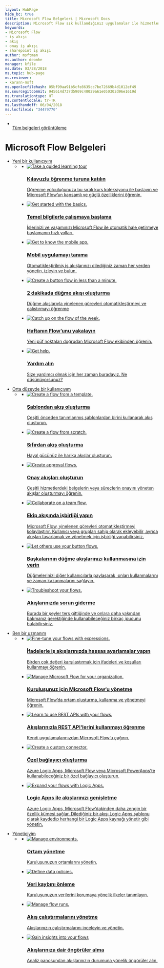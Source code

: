 ```yaml
---
layout: HubPage
hide_bc: true
title: Microsoft Flow Belgeleri | Microsoft Docs
description: Microsoft Flow sık kullandığınız uygulamalar ile hizmetler arasında otomatik iş akışları oluşturarak dosyaları eşitlemenize, bildirimler almanıza, veri toplamanıza ve daha fazlasını yapmanıza yardımcı olan bir hizmettir.
keywords:
- Microsoft Flow
- iş akışı
- akış
- onay iş akışı
- sharepoint iş akışı
author: msftman
ms.author: deonhe
manager: kfile
ms.date: 03/28/2018
ms.topic: hub-page
ms.reviewer:
- karann-msft
ms.openlocfilehash: 05bf99aa91b5cfe8635cc7be72669b4d1012ef49
ms.sourcegitcommit: 945614d737d5909c40029a61e050302d96e1619d
ms.translationtype: HT
ms.contentlocale: tr-TR
ms.lasthandoff: 06/04/2018
ms.locfileid: "34479770"
---
```

<div id="main" class="v2">
    <div class="container">
        <ul class="cardsY panelContent featuredContent">
            <li>
                <a href="getting-started.md">
                    <div class="cardSize">
                        <div class="cardPadding">
                            <div class="card">
                                <div class="cardImageOuter">
                                    <div class="cardImage">
                                        <img src="https://docs.microsoft.com/media/common/i_get-started.svg" alt="" />
                                    </div>
                                </div>
                                <div class="cardText">
                                    <span class="likeAnH3">Tüm belgeleri görüntüleme</span>
                                </div>
                            </div>
                        </div>
                    </div>
                </a>
            </li>
        </ul>
    </div>
<div class="container">
    <h1>Microsoft Flow Belgeleri</h1>
    <ul class="pivots">
        <li>
            <a href="#start">Yeni bir kullanıcıyım</a>
            <ul id="start">
                <li>
                    <a href="#start-all"></a>
                    <ul id="start-all" class="cardsC">
                        <li>
                            <a href="./guided-learning/index.yml">
                            <div class="cardSize">
                                <div class="cardPadding">
                                    <div class="card">
                                        <div class="cardImageOuter">
                                            <div class="cardImage  bgdAccent1">
                                                <img src="media/index/guidedlearningtour.svg" alt="Take a guided learning tour" /><br/>                                            </div>
                                        </div>
                                        <div class="cardText">
                                            <h3>Kılavuzlu öğrenme turuna katılın</h3>
                                            <p>Öğrenme yolculuğunuza bu sıralı kurs koleksiyonu ile başlayın ve Microsoft Flow’un kapsamlı ve güçlü özelliklerini öğrenin.</p>
                                        </div>
                                    </div>
                                </div>
                            </div>
                            </a>
                        </li>
                        <li>
                            <a href="getting-started.md">
                            <div class="cardSize">
                                <div class="cardPadding">
                                    <div class="card">
                                        <div class="cardImageOuter">
                                            <div class="cardImage  bgdAccent1">
                                                <img src="media/index/get_started_basics.svg" alt="Get started with the basics." />
                                            </div>
                                        </div>
                                        <div class="cardText">
                                            <h3>Temel bilgilerle çalışmaya başlama</h3>
                                            <p>İşlerinizi ve yaşamınızı Microsoft Flow ile otomatik hale getirmeye başlamanın hızlı yolları.</p>
                                        </div>
                                    </div>
                                </div>
                            </div>
                            </a>
                        </li>
                        <li>
                            <a href="mobile-create-flow.md">
                            <div class="cardSize">
                                <div class="cardPadding">
                                    <div class="card">
                                        <div class="cardImageOuter">
                                            <div class="cardImage  bgdAccent1">
                                                <img src="media/index/get_to_know_mobile_app1.svg" alt="Get to know the mobile app." />
                                            </div>
                                        </div>
                                        <div class="cardText">
                                            <h3>Mobil uygulamayı tanıma</h3>
                                            <p>Otomatikleştirilmiş iş akışlarınızı dilediğiniz zaman her yerden yönetin, izleyin ve bulun.</p>
                                        </div>
                                    </div>
                                </div>
                            </div>
                            </a>
                        </li>
                        <li>
                            <a href="introduction-to-button-flows.md">
                            <div class="cardSize">
                                <div class="cardPadding">
                                    <div class="card">
                                        <div class="cardImageOuter">
                                            <div class="cardImage  bgdAccent1">
                                                <img src="media/index/create_button_in_minute.svg" alt="Create a button flow in less than a minute." />
                                            </div>
                                        </div>
                                        <div class="cardText">
                                            <h3>2 dakikada düğme akışı oluşturma</h3>
                                            <p>Düğme akışlarıyla yinelenen görevleri otomatikleştirmeyi ve çalıştırmayı öğrenme</p>
                                        </div>
                                    </div>
                                </div>
                            </div>
                            </a>
                        </li>
                        <li>
                            <a href="https://aka.ms/flowoftheweek">
                            <div class="cardSize">
                                <div class="cardPadding">
                                    <div class="card">
                                        <div class="cardImageOuter">
                                            <div class="cardImage  bgdAccent1">
                                                <img src="media/index/flow_of_the_week.svg" alt="Catch up on the flow of the week." />
                                            </div>
                                        </div>
                                        <div class="cardText">
                                            <h3>Haftanın Flow’unu yakalayın</h3>
                                            <p>Yeni püf noktaları doğrudan Microsoft Flow ekibinden öğrenin.</p>
                                        </div>
                                    </div>
                                </div>
                            </div>
                            </a>
                        </li>
                        <li>
                            <a href="https://flow.microsoft.com/support/">
                            <div class="cardSize">
                                <div class="cardPadding">
                                    <div class="card">
                                        <div class="cardImageOuter">
                                            <div class="cardImage  bgdAccent1">
                                                <img src="media/index/get_help.svg" alt="Get help." />
                                            </div>
                                        </div>
                                        <div class="cardText">
                                            <h3>Yardım alın</h3>
                                            <p>Size yardımcı olmak için her zaman buradayız. Ne düşünüyorsunuz?</p>
                                        </div>
                                    </div>
                                </div>
                            </div>
                            </a>
                        </li>
                    </ul>
                </li>
            </ul>
        </li>
        <li>
            <a href="#intermediate">Orta düzeyde bir kullanıcıyım</a>
            <ul id="intermediate">
                <li>
                    <a href="#intermediate-all"></a>
                    <ul id="intermediate-all" class="cardsC">
                        <li>
                            <a href="get-started-logic-template.md">
                            <div class="cardSize">
                                <div class="cardPadding">
                                    <div class="card">
                                        <div class="cardImageOuter">
                                            <div class="cardImage  bgdAccent1">
                                                <img src="media/index/create_from_template.svg" alt="Create a flow from a template." />
                                            </div>
                                        </div>
                                        <div class="cardText">
                                            <h3>Şablondan akış oluşturma</h3>
                                            <p>Çeşitli önceden tanımlanmış şablonlardan birini kullanarak akış oluşturun.</p>
                                        </div>
                                    </div>
                                </div>
                            </div>
                            </a>
                        </li>
                        <li>
                            <a href="get-started-logic-flow.md">
                            <div class="cardSize">
                                <div class="cardPadding">
                                    <div class="card">
                                        <div class="cardImageOuter">
                                            <div class="cardImage  bgdAccent1">
                                                <img src="media/index/create_from_scratch.svg" alt="Create a flow from scratch." />
                                            </div>
                                        </div>
                                        <div class="cardText">
                                            <h3>Sıfırdan akış oluşturma</h3>
                                            <p>Hayal gücünüz ile harika akışlar oluşturun.</p>
                                        </div>
                                    </div>
                                </div>
                            </div>
                            </a>
                        </li>
                        <li>
                            <a href="modern-approvals.md">
                            <div class="cardSize">
                                <div class="cardPadding">
                                    <div class="card">
                                        <div class="cardImageOuter">
                                            <div class="cardImage  bgdAccent1">
                                                <img src="media/index/create_approval_flows.svg" alt="Create approval flows." />
                                            </div>
                                        </div>
                                        <div class="cardText">
                                            <h3>Onay akışları oluşturun</h3>
                                            <p>Çeşitli hizmetlerdeki belgelerin veya süreçlerin onayını yöneten akışlar oluşturmayı öğrenin.</p>
                                        </div>
                                    </div>
                                </div>
                            </div>
                            </a>
                        </li>
                        <li>
                            <a href="create-team-flows.md">
                            <div class="cardSize">
                                <div class="cardPadding">
                                    <div class="card">
                                        <div class="cardImageOuter">
                                            <div class="cardImage  bgdAccent1">
                                                <img src="media/index/collaborate_on_flows.svg" alt="Collaborate on a team flow." />
                                            </div>
                                        </div>
                                        <div class="cardText">
                                            <h3>Ekip akışında işbirliği yapın</h3>
                                            <p>Microsoft Flow, yinelenen görevleri otomatikleştirmeyi kolaylaştırır. Kullanıcı veya grupları sahip olarak ekleyebilir, ayrıca akışları tasarlamak ve yönetmek için işbirliği yapabilirsiniz.</p>
                                        </div>
                                    </div>
                                </div>
                            </div>
                            </a>
                        </li>
                        <li>
                            <a href="share-buttons.md">
                            <div class="cardSize">
                                <div class="cardPadding">
                                    <div class="card">
                                        <div class="cardImageOuter">
                                            <div class="cardImage  bgdAccent1">
                                                <img src="media/index/share_buttons.svg" alt="Let others use your button flows." />
                                            </div>
                                        </div>
                                        <div class="cardText">
                                            <h3>Başkalarının düğme akışlarınızı kullanmasına izin verin</h3>
                                            <p>Düğmelerinizi diğer kullanıcılarla paylaşarak, onları kullanmalarını ve zaman kazanmalarını sağlayın.</p>
                                        </div>
                                    </div>
                                </div>
                            </div>
                            </a>
                        </li>
                        <li>
                            <a href="fix-flow-failures.md">
                            <div class="cardSize">
                                <div class="cardPadding">
                                    <div class="card">
                                        <div class="cardImageOuter">
                                            <div class="cardImage  bgdAccent1">
                                                <img src="media/index/troubleshoot.svg" alt="Troubleshoot your flows." />
                                            </div>
                                        </div>
                                        <div class="cardText">
                                            <h3>Akışlarınızda sorun giderme</h3>
                                            <p>Burada bir şeyler ters gittiğinde ve onlara daha yakından bakmanız gerektiğinde kullanabileceğiniz birkaç ipucunu bulabilirsiniz.</p>
                                        </div>
                                    </div>
                                </div>
                            </div>
                            </a>
                        </li>
                    </ul>
                </li>
            </ul>
        </li>
        <li>
            <a href="#expert">Ben bir uzmanım</a>
            <ul id="expert">
                <li>
                    <a href="#expert-all"></a>
                    <ul id="expert-all" class="cardsC">
                        <li>
                            <a href="use-expressions-in-conditions.md">
                            <div class="cardSize">
                                <div class="cardPadding">
                                    <div class="card">
                                        <div class="cardImageOuter">
                                            <div class="cardImage  bgdAccent1">
                                                <img src="media/index/use_expressions.svg" alt="Fine-tune your flows with expressions." />
                                            </div>
                                        </div>
                                        <div class="cardText">
                                            <h3>İfadelerle iş akışlarınızda hassas ayarlamalar yapın</h3>
                                            <p>Birden çok değeri karşılaştırmak için ifadeleri ve koşulları kullanmayı öğrenin.</p>
                                        </div>
                                    </div>
                                </div>
                            </div>
                            </a>
                        </li>
                        <li>
                            <a href="environments-overview-admin.md">
                            <div class="cardSize">
                                <div class="cardPadding">
                                    <div class="card">
                                        <div class="cardImageOuter">
                                            <div class="cardImage  bgdAccent1">
                                                <img src="media/index/environments_dlp.svg" alt="Manage Microsoft Flow for your organization." />
                                            </div>
                                        </div>
                                        <div class="cardText">
                                            <h3>Kuruluşunuz için Microsoft Flow’u yönetme</h3>
                                            <p>Microsoft Flow’da ortam oluşturma, kullanma ve yönetmeyi öğrenin.</p>
                                        </div>
                                    </div>
                                </div>
                            </div>
                            </a>
                        </li>
                        <li>
                            <a href="https://flow.microsoft.com/blog/call-flow-restapi/">
                            <div class="cardSize">
                                <div class="cardPadding">
                                    <div class="card">
                                        <div class="cardImageOuter">
                                            <div class="cardImage  bgdAccent1">
                                                <img src="media/index/use_rest_apis.svg" alt="Learn to use REST APIs with your flows." />
                                            </div>
                                        </div>
                                        <div class="cardText">
                                            <h3>Akışlarınızla REST API'lerini kullanmayı öğrenme</h3>
                                            <p>Kendi uygulamalarınızdan Microsoft Flow’u çağırın.</p>
                                        </div>
                                    </div>
                                </div>
                            </div>
                            </a>
                        </li>
                        <li>
                            <a href="https://docs.microsoft.com/connectors/custom-connectors/create-web-api-connector">
                            <div class="cardSize">
                                <div class="cardPadding">
                                    <div class="card">
                                        <div class="cardImageOuter">
                                            <div class="cardImage  bgdAccent1">
                                                <img src="media/index/create_custom_connector.svg" alt="Create a custom connector." />
                                            </div>
                                        </div>
                                        <div class="cardText">
                                            <h3>Özel bağlayıcı oluşturma</h3>
                                            <p>Azure Logic Apps, Microsoft Flow veya Microsoft PowerApps’te kullanabileceğiniz bir özel bağlayıcı oluşturun.</p>
                                        </div>
                                    </div>
                                </div>
                            </div>
                            </a>
                        </li>
                        <li>
                            <a href="https://flow.microsoft.com/blog/grow-up-to-logic-apps">
                            <div class="cardSize">
                                <div class="cardPadding">
                                    <div class="card">
                                        <div class="cardImageOuter">
                                            <div class="cardImage  bgdAccent1">
                                                <img src="media/index/expand_to_logic_apps.svg" alt="Expand your flows with Logic Apps." />
                                            </div>
                                        </div>
                                        <div class="cardText">
                                            <h3>Logic Apps ile akışlarınızı genişletme</h3>
                                            <p>Azure Logic Apps, Microsoft Flow’dakinden daha zengin bir özellik kümesi sağlar. Dilediğiniz bir akışı Logic Apps şablonu olarak kaydedip herhangi bir Logic Apps kaynağı yönetir gibi yönetin.</p>
                                        </div>
                                    </div>
                                </div>
                            </div>
                            </a>
                        </li>
                    </ul>
                </li>
            </ul>
        </li>
        <li>
            <a href="#admin">Yöneticiyim</a>
            <ul id="admin">
                <li>
                    <a href="#admin-all"></a>
                    <ul id="admin-all" class="cardsC">
                        <li>
                            <a href="environments-overview-admin.md">
                            <div class="cardSize">
                                <div class="cardPadding">
                                    <div class="card">
                                        <div class="cardImageOuter">
                                            <div class="cardImage  bgdAccent1">
                                                <img src="media/index/environments_dlp.svg" alt="Manage environments." />
                                            </div>
                                        </div>
                                        <div class="cardText">
                                            <h3>Ortam yönetme</h3>
                                            <p>Kuruluşunuzun ortamlarını yönetin.</p>
                                        </div>
                                    </div>
                                </div>
                            </div>
                            </a>
                        </li>
                        <li>
                            <a href="prevent-data-loss.md">
                            <div class="cardSize">
                                <div class="cardPadding">
                                    <div class="card">
                                        <div class="cardImageOuter">
                                            <div class="cardImage  bgdAccent1">
                                                <img src="media/index/environments_dlp.svg" alt="Define data policies." />
                                            </div>
                                        </div>
                                        <div class="cardText">
                                            <h3>Veri kaybını önleme</h3>
                                            <p>Kuruluşunuzun verilerini korumaya yönelik ilkeler tanımlayın.</p>
                                        </div>
                                    </div>
                                </div>
                            </div>
                            </a>
                        </li>
                        <li>
                            <a href="https://flow.microsoft.com/blog/accessing-office-365-security-compliance-center-logs-from-microsoft-flow/">
                            <div class="cardSize">
                                <div class="cardPadding">
                                    <div class="card">
                                        <div class="cardImageOuter">
                                            <div class="cardImage  bgdAccent1">
                                                <img src="media/index/manage_runs.svg" alt="Manage flow runs." />
                                            </div>
                                        </div>
                                        <div class="cardText">
                                            <h3>Akış çalıştırmalarını yönetme</h3>
                                            <p>Akışlarınızın çalıştırmalarını inceleyin ve yönetin.</p>
                                        </div>
                                    </div>
                                </div>
                            </div>
                            </a>
                        </li>
                        <li>
                            <a href="https://flow.microsoft.com/blog/announcing-microsoft-flow-analytics/">
                            <div class="cardSize">
                                <div class="cardPadding">
                                    <div class="card">
                                        <div class="cardImageOuter">
                                            <div class="cardImage  bgdAccent1">
                                                <img src="media/index/analytics_reporting.svg" alt="Gain insights into your flows" />
                                            </div>
                                        </div>
                                        <div class="cardText">
                                            <h3>Akışlarınıza dair öngörüler alma</h3>
                                            <p>Analiz panosundan akışlarınızın durumuna yönelik öngörüler alın.</p>
                                        </div>
                                    </div>
                                </div>
                            </div>
                            </a>
                        </li>
                    </ul>
                </li>
            </ul>
        </li>
    </ul>
</div>
